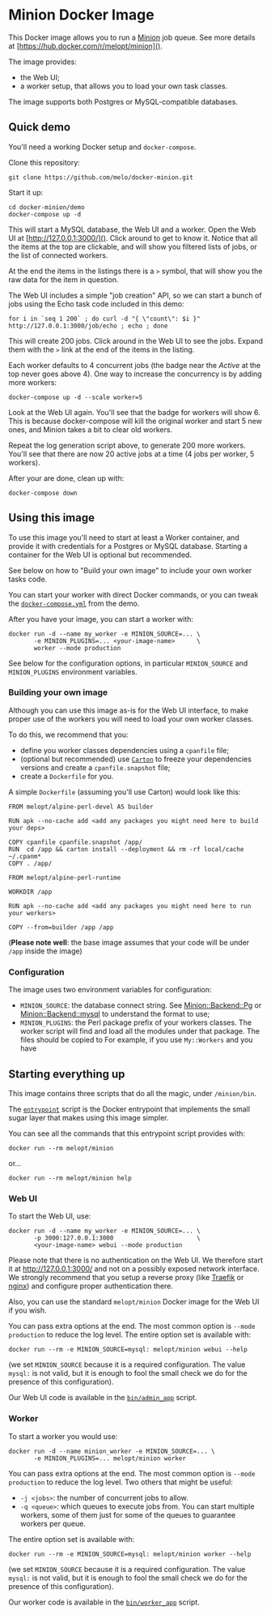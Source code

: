 # Minion Docker Image

This Docker image allows you to run a [Minion](https://metacpan.org/pod/Minion) job queue. See more details at [https://hub.docker.com/r/melopt/minion]().

The image provides:

* the Web UI;
* a worker setup, that allows you to load your own task classes.

The image supports both Postgres or MySQL-compatible databases.


## Quick demo

You'll need a working Docker setup and `docker-compose`.

Clone this repository:

    git clone https://github.com/melo/docker-minion.git

Start it up:

    cd docker-minion/demo
    docker-compose up -d

This will start a MySQL database, the Web UI and a worker. Open the Web UI at [http://127.0.0.1:3000/](). Click around to get to know it. Notice that all the items at the top are clickable, and will show you filtered lists of jobs, or the list of connected workers.

At the end the items in the listings there is a `>` symbol, that will show you the raw data for the item in question.

The Web UI includes a simple "job creation" API, so we can start a bunch of jobs using the Echo task code included in this demo:

    for i in `seq 1 200` ; do curl -d "{ \"count\": $i }" http://127.0.0.1:3000/job/echo ; echo ; done

This will create 200 jobs. Click around in the Web UI to see the jobs. Expand them with the `>` link at the end of the items in the listing.

Each worker defaults to 4 concurrent jobs (the badge near the _Active_ at the top never goes above 4). One way to increase the concurrency is by adding more workers:

    docker-compose up -d --scale worker=5

Look at the Web UI again. You'll see that the badge for workers will show 6. This is because docker-compose will kill the original worker and start 5 new ones, and Minion takes a bit to clear old workers.

Repeat the log generation script above, to generate 200 more workers. You'll see that there are now 20 active jobs at a time (4 jobs per worker, 5 workers).

After your are done, clean up with:

    docker-compose down


## Using this image

To use this image you'll need to start at least a Worker container, and provide it with credentials for a Postgres or MySQL database. Starting a container for the Web UI is optional but recommended.

See below on how to "Build your own image" to include your own worker tasks code.

You can start your worker with direct Docker commands, or you can tweak the [`docker-compose.yml`](https://github.com/melo/docker-minion/blob/master/demo/docker-compose.yml) from the demo.

After you have your image, you can start a worker with:

    docker run -d --name my_worker -e MINION_SOURCE=... \
           -e MINION_PLUGINS=... <your-image-name>      \
           worker --mode production

See below for the configuration options, in particular `MINION_SOURCE` and `MINION_PLUGINS` environment variables.



### Building your own image

Although you can use this image as-is for the Web UI interface, to make proper use of the workers you will need to load your own worker classes.

To do this, we recommend that you:

* define you worker classes dependencies using a `cpanfile` file;
* (optional but recommended) use [`Carton`](https://metacpan.org/pod/Carton) to freeze your dependencies versions and create a `cpanfile.snapshot` file;
* create a `Dockerfile` for you.

A simple `Dockerfile` (assuming you'll use Carton) would look like this:

```
FROM melopt/alpine-perl-devel AS builder

RUN apk --no-cache add <add any packages you might need here to build your deps>

COPY cpanfile cpanfile.snapshot /app/
RUN  cd /app && carton install --deployment && rm -rf local/cache ~/.cpanm*
COPY . /app/

FROM melopt/alpine-perl-runtime

WORKDIR /app

RUN apk --no-cache add <add any packages you might need here to run your workers>

COPY --from=builder /app /app
```

(**Please note well**: the base image assumes that your code will be under `/app` inside the image)


### Configuration

The image uses two environment variables for configuration:

* `MINION_SOURCE`: the database connect string. See [Minion::Backend::Pg](https://metacpan.org/pod/Minion::Backend::Pg) or  [Minion::Backend::mysql](https://metacpan.org/pod/Minion::Backend::mysql) to understand the format to use;
* `MINION_PLUGINS`: the Perl package prefix of your workers classes. The worker script will find and load all the modules under that package. The files should be copied to For example, if you use `My::Workers` and you have 


## Starting everything up

This image contains three scripts that do all the magic, under `/minion/bin`.

The [`entrypoint`](https://github.com/melo/docker-minion/blob/master/bin/entrypoint) script is the Docker entrypoint that implements the small sugar layer that makes using this image simpler.

You can see all the commands that this entrypoint script provides with:

    docker run --rm melopt/minion

or...

    docker run --rm melopt/minion help

### Web UI

To start the Web UI, use:

    docker run -d --name my_worker -e MINION_SOURCE=... \
           -p 3000:127.0.0.1:3000                       \
           <your-image-name> webui --mode production

Please note that there is no authentication on the Web UI. We therefore start it at http://127.0.0.1:3000/ and not on a possibly exposed network interface. We strongly recommend that you setup a reverse proxy (like [Traefik](https://traefik.io "Traefik - The Cloud Native Edge Router") or [nginx](https://www.nginx.org/ "NGINX | High Performance Load Balancer, Web Server, &amp; Reverse Proxy")) and configure proper authentication there.

Also, you can use the standard `melopt/minion` Docker image for the Web UI if you wish.

You can pass extra options at the end. The most common option is `--mode production` to reduce the log level. The entire option set is available with:

    docker run --rm -e MINION_SOURCE=mysql: melopt/minion webui --help

(we set `MINION_SOURCE` because it is a required configuration. The value `mysql:` is not valid, but it is enough to fool the small check we do for the presence of this configuration).

Our Web UI code is available in the [`bin/admin_app`](https://github.com/melo/docker-minion/blob/master/bin/admin_app) script.

### Worker

To start a worker you would use:

    docker run -d --name minion_worker -e MINION_SOURCE=... \
           -e MINION_PLUGINS=... melopt/minion worker

You can pass extra options at the end. The most common option is `--mode production` to reduce the log level. Two others that might be useful:

* `-j <jobs>`: the number of concurrent jobs to allow.
* `-q <queue>`: which queues to execute jobs from. You can start multiple workers, some of them just for some of the queues to guarantee workers per queue.

The entire option set is available with:

    docker run --rm -e MINION_SOURCE=mysql: melopt/minion worker --help

(we set `MINION_SOURCE` because it is a required configuration. The value `mysql:` is not valid, but it is enough to fool the small check we do for the presence of this configuration).

Our worker code is available in the [`bin/worker_app`](https://github.com/melo/docker-minion/blob/master/bin/worker_app) script.
